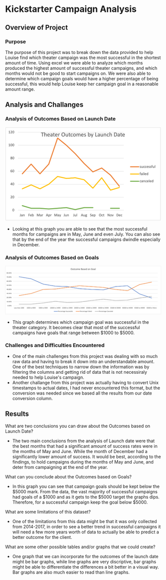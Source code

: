 # Kickstarter Campaign Analysis
## Overview of Project
### Purpose
The purpose of this project was to break down the data provided to help Louise find which theater campaign was the most successful in the shortest amount of time. Using excel we were able to analyze which months produced the highest amount of successful theater campaigns, and which months would not be good to start campaigns on. We were also able to determine which campaign goals would have a higher percentage of being successful, this would help Louise keep her campaign goal in a reasonable amount range. 
## Analysis and Challanges
### Analysis of Outcomes Based on Launch Date
![Analysis_of_Outcomes_VS_Launch](Theater_Outcomes_VS_Launch.png)
* Looking at this graph you are able to see that the most successful months for campaigns are in May, June and even July. You can also see that by the end of the year the successful campaigns dwindle especially in December.
### Analysis of Outcomes Based on Goals
![Outcome_Based_On_Goals](Outcome_Based_On_Goals.png)
* This graph determines which campaign goal was successful in the theater category. It becomes clear that most of the successful campaigns have goals that range between $1000 to $5000.  
### Challenges and Difficulties Encountered
* One of the main challenges from this project was dealing with so much raw data and having to break it down into an understandable amount. One of the best techniques to narrow down the information was by filtering the columns and getting rid of data that is not necessiraly needed to help Louise's campaign. 
* Another challange from this project was actually having to convert Unix timestamps to actual dates, I had never encountered this format, but the conversion was needed since we based all the results from our date conversion column. 
## Results
What are two conclusions you can draw about the Outcomes based on Launch Date?
* The two main conclusions from the analysis of Launch date were that the best months that had a significant amount of success rates were in the months of May and June. While the month of December had a significantly lower amount of success. It would be best, according to the findings, to hold campaigns during the months of May and June, and deter from campaigning at the end of the year. 


What can you conclude about the Outcomes based on Goals?
* In this graph you can see that campaign goals should be kept below the $5000 mark. From the data, the vast majority of successful campaigns had goals of a $1000 and as it gets to the $5000 target the graphs dips. Therefore, for a successful campaign keep the goal below $5000.


What are some limitations of this dataset?
* One of the limitations from this data might be that it was only collected from 2014-2017, in order to see a better trend in successful campaigns it will need a few more years worth of data to actually be able to predict a better outcome for the client.

What are some other possible tables and/or graphs that we could create?
* One graph that we can incorporate for the outcomes of the launch date might be bar graphs, while line graphs are very discriptive, bar graphs might be able to differentiate the differences a bit better in a visual way. Bar graphs are also much easier to read than line graphs. 
